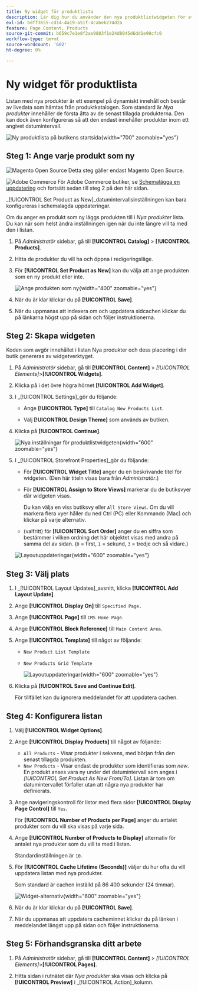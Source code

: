```yaml
---
title: Ny widget för produktlista
description: Lär dig hur du använder den nya produktlistwidgeten för att visa en lista över de senast tillagda produkterna.
exl-id: bdff3655-cd14-4a19-a51f-4cabeb274d2a
feature: Page Content, Products
source-git-commit: b659c7e1e8f2ae9883f1e24d8045d6dd1e90cfc0
workflow-type: tm+mt
source-wordcount: '602'
ht-degree: 0%

---
```


# Ny widget för produktlista

Listan med nya produkter är ett exempel på dynamiskt innehåll och består av livedata som hämtas från produktkatalogen. Som standard är _Nya produkter_ innehåller de första åtta av de senast tillagda produkterna. Den kan dock även konfigureras så att den endast innehåller produkter inom ett angivet datumintervall.

![Ny produktlista på butikens startsida](./assets/storefront-home-page-new-products.png){width="700" zoomable="yes"}

## Steg 1: Ange varje produkt som ny

![Magento Open Source](../assets/open-source.svg) Detta steg gäller endast Magento Open Source.

![Adobe Commerce](../assets/adobe-logo.svg) För Adobe Commerce butiker, se [Schemalägga en uppdatering](content-staging-scheduled-update.md) och fortsätt sedan till steg 2 på den här sidan.

_[!UICONTROL Set Product as New]_datumintervallsinställningen kan bara konfigureras i schemalagda uppdateringar.

Om du anger en produkt som ny läggs produkten till i _Nya produkter_ lista. Du kan när som helst ändra inställningen igen när du inte längre vill ta med den i listan.

1. På _Administratör_ sidebar, gå till **[!UICONTROL Catalog]** > **[!UICONTROL Products]**.

1. Hitta de produkter du vill ha och öppna i redigeringsläge.

1. För **[!UICONTROL Set Product as New]** kan du välja att ange produkten som en ny produkt eller inte.

   ![Ange produkten som ny](./assets/product-set-as-new.png){width="400" zoomable="yes"}

1. När du är klar klickar du på **[!UICONTROL Save]**.

1. När du uppmanas att indexera om och uppdatera sidcachen klickar du på länkarna högst upp på sidan och följer instruktionerna.

## Steg 2: Skapa widgeten

Koden som avgör innehållet i listan Nya produkter och dess placering i din butik genereras av widgetverktyget.

1. På _Administratör_ sidebar, gå till **[!UICONTROL Content]** > _[!UICONTROL Elements]_>**[!UICONTROL Widgets]**.

1. Klicka på i det övre högra hörnet **[!UICONTROL Add Widget]**.

1. I _[!UICONTROL Settings]_gör du följande:

   - Ange **[!UICONTROL Type]** till `Catalog New Products List`.

   - Välj **[!UICONTROL Design Theme]** som används av butiken.

1. Klicka på **[!UICONTROL Continue]**.

   ![Nya inställningar för produktlistwidgeten](./assets/widget-settings.png){width="600" zoomable="yes"}

1. I _[!UICONTROL Storefront Properties]_gör du följande:

   - För **[!UICONTROL Widget Title]** anger du en beskrivande titel för widgeten. (Den här titeln visas bara från _Administratör_.)

   - För **[!UICONTROL Assign to Store Views]** markerar du de butiksvyer där widgeten visas.

     Du kan välja en viss butiksvy eller `All Store Views`. Om du vill markera flera vyer håller du ned Ctrl (PC) eller Kommando (Mac) och klickar på varje alternativ.

   - (valfritt) för **[!UICONTROL Sort Order]** anger du en siffra som bestämmer i vilken ordning det här objektet visas med andra på samma del av sidan. (`0` = first, `1` = sekund, `3` = tredje och så vidare.)

   ![Layoutuppdateringar](./assets/widget-layout-update-home-page.png){width="600" zoomable="yes"}

## Steg 3: Välj plats

1. I _[!UICONTROL Layout Updates]_avsnitt, klicka **[!UICONTROL Add Layout Update]**.

1. Ange **[!UICONTROL Display On]** till `Specified Page.`

1. Ange **[!UICONTROL Page]** till `CMS Home Page`.

1. Ange **[!UICONTROL Block Reference]** till `Main Content Area`.

1. Ange **[!UICONTROL Template]** till något av följande:

   - `New Product List Template`
   - `New Products Grid Template`

     ![Layoutuppdateringar](./assets/widget-layout-update-new-products-list.png){width="600" zoomable="yes"}

1. Klicka på **[!UICONTROL Save and Continue Edit]**.

   För tillfället kan du ignorera meddelandet för att uppdatera cachen.

## Steg 4: Konfigurera listan

1. Välj **[!UICONTROL Widget Options]**.

1. Ange **[!UICONTROL Display Products]** till något av följande:

   - `All Products` - Visar produkter i sekvens, med början från den senast tillagda produkten.
   - `New Products` - Visar endast de produkter som identifieras som _new_. En produkt anses vara ny under det datumintervall som anges i _[!UICONTROL Set Product As New From/To]_. Listan är tom om datumintervallet förfaller utan att några nya produkter har definierats.

1. Ange navigeringskontroll för listor med flera sidor **[!UICONTROL Display Page Control]** till `Yes`.

   För **[!UICONTROL Number of Products per Page]** anger du antalet produkter som du vill ska visas på varje sida.

1. Ange **[!UICONTROL Number of Products to Display]** alternativ för antalet nya produkter som du vill ta med i listan.

   Standardinställningen är `10`.

1. För **[!UICONTROL Cache Lifetime (Seconds)]** väljer du hur ofta du vill uppdatera listan med nya produkter.

   Som standard är cachen inställd på 86 400 sekunder (24 timmar).

   ![Widget-alternativ](./assets/widget-options-new-product-list.png){width="600" zoomable="yes"}

1. När du är klar klickar du på **[!UICONTROL Save]**.

1. När du uppmanas att uppdatera cacheminnet klickar du på länken i meddelandet längst upp på sidan och följer instruktionerna.

## Steg 5: Förhandsgranska ditt arbete

1. På _Administratör_ sidebar, gå till **[!UICONTROL Content]** > _[!UICONTROL Elements]_>**[!UICONTROL Pages]**.

1. Hitta sidan i rutnätet där _Nya produkter_ ska visas och klicka på **[!UICONTROL Preview]** i _[!UICONTROL Action]_kolumn.
